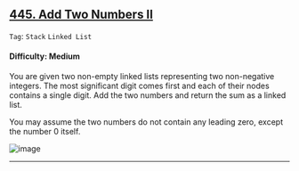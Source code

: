 ## [445. Add Two Numbers II](https://leetcode.com/problems/add-two-numbers-ii)

```Tag```: ```Stack``` ```Linked List```

#### Difficulty: Medium

You are given two non-empty linked lists representing two non-negative integers. The most significant digit comes first and each of their nodes contains a single digit. Add the two numbers and return the sum as a linked list.

You may assume the two numbers do not contain any leading zero, except the number 0 itself.

![image](https://github.com/quananhle/Python/assets/35042430/f5f99783-5ec2-46a8-8d04-3a19eb53d1c3)

---
